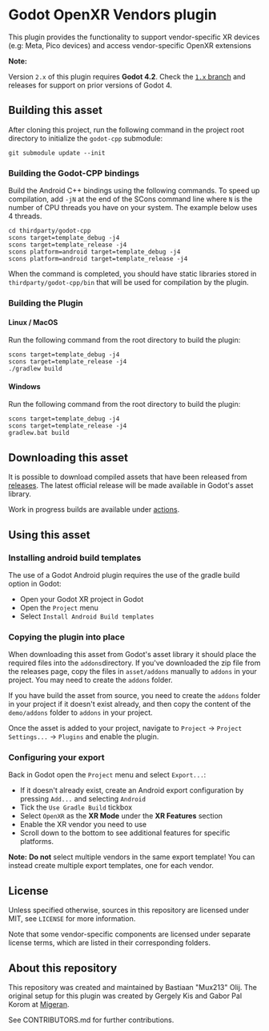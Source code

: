 # Godot OpenXR Vendors plugin

This plugin provides the functionality to support vendor-specific XR 
devices (e.g: Meta, Pico devices) and access vendor-specific OpenXR extensions

**Note:** 

Version `2.x` of this plugin requires **Godot 4.2**.
Check the [`1.x` branch](https://github.com/GodotVR/godot_openxr_vendors/tree/1.x) and releases 
for support on prior versions of Godot 4.

## Building this asset

After cloning this project, run the following command in the project root directory to initialize 
the `godot-cpp` submodule:
```
git submodule update --init
```

### Building the Godot-CPP bindings
Build the Android C++ bindings using the following commands. To speed up compilation, add `-jN` at
the end of the SCons command line where `N` is the number of CPU threads you have on your system.
The example below uses 4 threads.
```
cd thirdparty/godot-cpp
scons target=template_debug -j4
scons target=template_release -j4
scons platform=android target=template_debug -j4
scons platform=android target=template_release -j4
```

When the command is completed, you should have static libraries stored in `thirdparty/godot-cpp/bin` 
that will be used for compilation by the plugin.

### Building the Plugin

#### Linux / MacOS
Run the following command from the root directory to build the plugin:
```
scons target=template_debug -j4
scons target=template_release -j4
./gradlew build
```

#### Windows
Run the following command from the root directory to build the plugin:
```
scons target=template_debug -j4
scons target=template_release -j4
gradlew.bat build
```

## Downloading this asset

It is possible to download compiled assets that have been released from [releases](https://github.com/GodotVR/godot_openxr_vendors/releases).
The latest official release will be made available in Godot's asset library.

Work in progress builds are available under [actions](https://github.com/GodotVR/godot_openxr_vendors/actions).

## Using this asset

### Installing android build templates

The use of a Godot Android plugin requires the use of the gradle build option in Godot:
- Open your Godot XR project in Godot
- Open the `Project` menu
- Select `Install Android Build templates`

### Copying the plugin into place

When downloading this asset from Godot's asset library it should place the required files into 
the `addons`directory.
If you've downloaded the zip file from the releases page, copy the files in `asset/addons` 
manually to `addons` in your project. You may need to create the `addons` folder.

If you have build the asset from source, you need to create the `addons` folder in your project 
if it doesn't exist already, and then copy the content of the `demo/addons` folder to `addons` 
in your project.

Once the asset is added to your project, navigate to `Project` -> `Project Settings...` -> `Plugins` 
and enable the plugin. 

### Configuring your export

Back in Godot open the `Project` menu and select `Export...`:
- If it doesn't already exist, create an Android export configuration by pressing `Add...` and 
selecting `Android`
- Tick the `Use Gradle Build` tickbox
- Select `OpenXR` as the **XR Mode** under the **XR Features** section
- Enable the XR vendor you need to use
- Scroll down to the bottom to see additional features for specific platforms.

**Note:**
**Do not** select multiple vendors in the same export template!
You can instead create multiple export templates, one for each vendor.

## License

Unless specified otherwise, sources in this repository are licensed under MIT, see `LICENSE` for more information.

Note that some vendor-specific components are licensed under separate license terms, which are listed in their corresponding folders.

## About this repository

This repository was created and maintained by Bastiaan "Mux213" Olij. The original setup for this plugin was created by Gergely Kis and Gabor Pal Korom at [Migeran](https://migeran.com).

See CONTRIBUTORS.md for further contributions.
